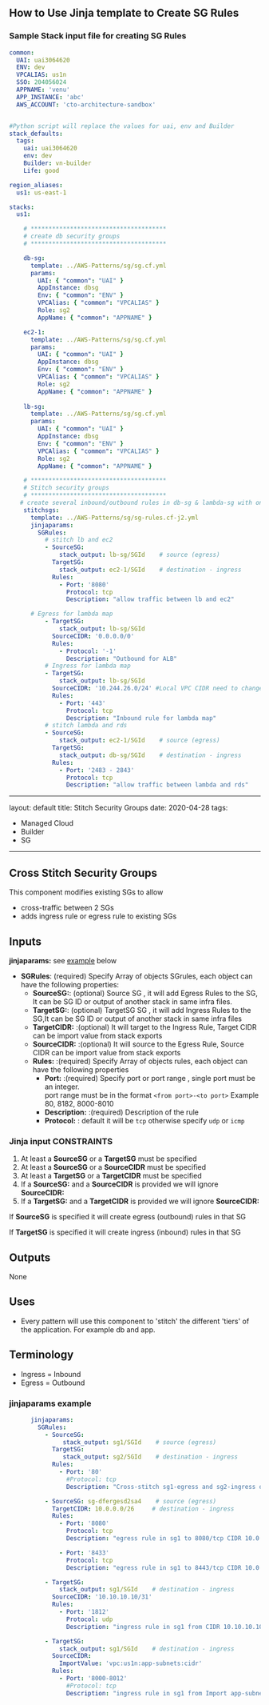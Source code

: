 ## How to Use Jinja template to Create SG Rules 

### Sample Stack input file for creating SG Rules 
```yaml
common:
  UAI: uai3064620
  ENV: dev
  VPCALIAS: us1n
  SSO: 204056024
  APPNAME: 'venu'
  APP_INSTANCE: 'abc'
  AWS_ACCOUNT: 'cto-architecture-sandbox'


#Python script will replace the values for uai, env and Builder
stack_defaults:
  tags:
    uai: uai3064620
    env: dev
    Builder: vn-builder
    Life: good

region_aliases:
  us1: us-east-1

stacks:
  us1:

    # **************************************
    # create db security groups
    # ************************************** 

    db-sg:
      template: ../AWS-Patterns/sg/sg.cf.yml
      params:
        UAI: { "common": "UAI" }
        AppInstance: dbsg
        Env: { "common": "ENV" }
        VPCAlias: { "common": "VPCALIAS" }
        Role: sg2
        AppName: { "common": "APPNAME" }

    ec2-1:
      template: ../AWS-Patterns/sg/sg.cf.yml
      params:
        UAI: { "common": "UAI" }
        AppInstance: dbsg
        Env: { "common": "ENV" }
        VPCAlias: { "common": "VPCALIAS" }
        Role: sg2
        AppName: { "common": "APPNAME" }
    
    lb-sg:
      template: ../AWS-Patterns/sg/sg.cf.yml
      params:
        UAI: { "common": "UAI" }
        AppInstance: dbsg
        Env: { "common": "ENV" }
        VPCAlias: { "common": "VPCALIAS" }
        Role: sg2
        AppName: { "common": "APPNAME" }    

    # **************************************
    # Stitch security groups
    # ************************************** 
   # create several inbound/outbound rules in db-sg & lambda-sg with one stack
    stitchsgs:
      template: ../AWS-Patterns/sg/sg-rules.cf-j2.yml
      jinjaparams:
        SGRules:
          # stitch lb and ec2
          - SourceSG: 
              stack_output: lb-sg/SGId    # source (egress)
            TargetSG: 
              stack_output: ec2-1/SGId    # destination - ingress
            Rules:
              - Port: '8080'
                Protocol: tcp
                Description: "allow traffic between lb and ec2"

      # Egress for lambda map
          - TargetSG: 
              stack_output: lb-sg/SGId    
            SourceCIDR: '0.0.0.0/0'
            Rules:
              - Protocol: '-1'
                Description: "Outbound for ALB"
          # Ingress for lambda map
          - TargetSG: 
              stack_output: lb-sg/SGId    
            SourceCIDR: '10.244.26.0/24' #Local VPC CIDR need to change to LB sg
            Rules:
              - Port: '443'
                Protocol: tcp
                Description: "Inbound rule for lambda map"
          # stitch lambda and rds
          - SourceSG: 
              stack_output: ec2-1/SGId    # source (egress)
            TargetSG: 
              stack_output: db-sg/SGId    # destination - ingress
            Rules:
              - Port: '2483 - 2843'
                Protocol: tcp
                Description: "allow traffic between lambda and rds"

```

---
layout: default
title:  Stitch Security Groups
date: 2020-04-28
tags:
- Managed Cloud
- Builder
- SG
---


<!-- <img src="../images/sg-cross-stitch.png" height="100px" width="100px"> -->

## Cross Stitch Security Groups

This component modifies existing SGs to allow 
- cross-traffic between 2 SGs   
- adds ingress rule or egress rule to  existing SGs

## Inputs
**jinjaparams:**  see [example](#jinjaparams-example) below
 * **SGRules**: (required) Specify Array of objects SGrules, each object can have the following properties:
   * **SourceSG:**:  (optional) Source SG , it will add Egress Rules to the SG, It can be SG ID or  output of another stack in same infra files.  
   * **TargetSG:**:  (optional) TargetSG SG , it will add Ingress Rules to the SG,It can be SG ID or output of another stack in same infra files
   * **TargetCIDR:** :(optional) It will target to the Ingress Rule, Target CIDR  can be import value from stack exports
   * **SourceCIDR:** :(optional) It will source to the Egress Rule, Source CIDR  can be import value from stack exports
   * **Rules:** :(required) Specify Array of objects rules, each object can have the following  properties
     - **Port:** :(required) Specify port or port range , single port must be an integer. <br> port range must be in the format `<from port>-<to port>` Example 80, 8182, 8000-8010
     - **Description:** :(required) Description of the rule
     - **Protocol:** : default it will be `tcp` otherwise specify `udp` or `icmp`

### Jinja input CONSTRAINTS
1. At least a **SourceSG** or a **TargetSG** must be specified
2. At least a **SourceSG** or a **SourceCIDR** must be specified
3. At least a **TargetSG** or a **TargetCIDR** must be specified
4. If a **SourceSG:** and a **SourceCIDR** is provided we will ignore **SourceCIDR:**
5. If a **TargetSG:** and a **TargetCIDR** is provided we will ignore **SourceCIDR:**

If **SourceSG** is specified it will create egress (outbound) rules in that SG

If **TargetSG** is specified it will create ingress (inbound) rules in that SG

## Outputs

None

## Uses

* Every pattern will use this component to 'stitch' the different 'tiers' of the application. For example db and app.

## Terminology

* Ingress = Inbound
* Egress = Outbound

### jinjaparams example

```yaml
      jinjaparams:
        SGRules:
          - SourceSG:
               stack_output: sg1/SGId    # source (egress)
            TargetSG:
               stack_output: sg2/SGId    # destination - ingress
            Rules:
              - Port: '80'
                #Protocol: tcp
                Description: "Cross-stitch sg1-egress and sg2-ingress on port 80"

          - SourceSG: sg-dfergesd2sa4    # source (egress)
            TargetCIDR: 10.0.0.0/26     # destination - ingress
            Rules:
              - Port: '8080'
                Protocol: tcp
                Description: "egress rule in sg1 to 8080/tcp CIDR 10.0.0.0/26"

              - Port: '8433'
                Protocol: tcp
                Description: "egress rule in sg1 to 8443/tcp CIDR 10.0.0.0/26"

          - TargetSG:
              stack_output: sg1/SGId    # destination - ingress
            SourceCIDR: '10.10.10.10/31'
            Rules:
              - Port: '1812'
                Protocol: udp
                Description: "ingress rule in sg1 from CIDR 10.10.10.10/31"

          - TargetSG:
              stack_output: sg1/SGId    # destination - ingress
            SourceCIDR:
              ImportValue: 'vpc:us1n:app-subnets:cidr'
            Rules:
              - Port: '8000-8012'
                #Protocol: tcp
                Description: "ingress rule in sg1 from Import app-subnets"
```
